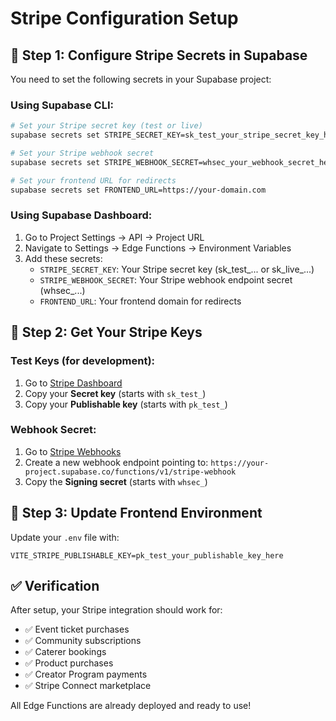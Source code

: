 # Stripe Configuration Setup

## 🔑 **Step 1: Configure Stripe Secrets in Supabase**

You need to set the following secrets in your Supabase project:

### Using Supabase CLI:
```bash
# Set your Stripe secret key (test or live)
supabase secrets set STRIPE_SECRET_KEY=sk_test_your_stripe_secret_key_here

# Set your Stripe webhook secret
supabase secrets set STRIPE_WEBHOOK_SECRET=whsec_your_webhook_secret_here

# Set your frontend URL for redirects
supabase secrets set FRONTEND_URL=https://your-domain.com
```

### Using Supabase Dashboard:
1. Go to Project Settings → API → Project URL
2. Navigate to Settings → Edge Functions → Environment Variables
3. Add these secrets:
   - `STRIPE_SECRET_KEY`: Your Stripe secret key (sk_test_... or sk_live_...)
   - `STRIPE_WEBHOOK_SECRET`: Your Stripe webhook endpoint secret (whsec_...)
   - `FRONTEND_URL`: Your frontend domain for redirects

## 🎯 **Step 2: Get Your Stripe Keys**

### Test Keys (for development):
1. Go to [Stripe Dashboard](https://dashboard.stripe.com/test/apikeys)
2. Copy your **Secret key** (starts with `sk_test_`)
3. Copy your **Publishable key** (starts with `pk_test_`)

### Webhook Secret:
1. Go to [Stripe Webhooks](https://dashboard.stripe.com/test/webhooks)
2. Create a new webhook endpoint pointing to: `https://your-project.supabase.co/functions/v1/stripe-webhook`
3. Copy the **Signing secret** (starts with `whsec_`)

## 🚀 **Step 3: Update Frontend Environment**

Update your `.env` file with:
```env
VITE_STRIPE_PUBLISHABLE_KEY=pk_test_your_publishable_key_here
```

## ✅ **Verification**

After setup, your Stripe integration should work for:
- ✅ Event ticket purchases
- ✅ Community subscriptions  
- ✅ Caterer bookings
- ✅ Product purchases
- ✅ Creator Program payments
- ✅ Stripe Connect marketplace

All Edge Functions are already deployed and ready to use! 